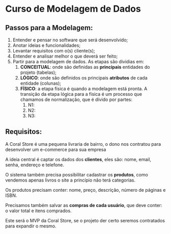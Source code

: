 # Curso de Modelagem de Dados


## Passos para a Modelagem:

1. Entender e pensar no software que será desenvolvido;
2. Anotar ideias e funcionalidades;
3. Levantar requisitos com o(s) cliente(s);
4. Entender e analisar melhor o que deverá ser feito;
5. Partir para a modelagem de dados. As etapas são dividias em:
    1. **CONCEITUAL**: onde são definidas as **principais** entidades do projeto (tabelas);
    2. **LÓGICO**: onde são definidos os principais **atributos** de cada entidade (colunas);
    3. **FÍSICO**: a etapa física é quando a modelagem está pronta. A transição da etapa lógica para a física é um processo que chamamos de normalização, que é dívido por partes:
        1. N1:
        2. N2:
        3. N3:



## Requisitos:

A Coral Store é uma pequena livraria de bairro, o dono nos contratou para desenvolver um e-commerce para sua empresa

A ideia central é captar os dados dos **clientes**, eles são: nome, email, senha, endereço e telefone.

O sistema também precisa possibilitar cadastrar os **produtos**, como vendemos apenas livros o site a princípio não terá categorias.

Os produtos precisam conter: nome, preço, descrição, número de páginas e ISBN.

Precisamos também salvar as **compras de cada usuário**, que deve conter: o valor total e itens comprados.

Este será o MVP da Coral Store, se o projeto der certo seremos contratados para expandir o mesmo.


